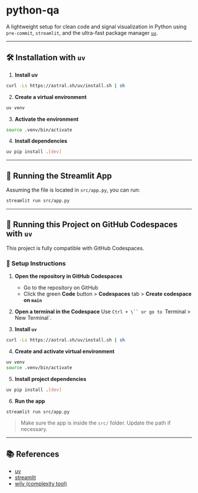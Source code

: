 # python-qa

A lightweight setup for clean code and signal visualization in Python using `pre-commit`, `streamlit`, and the ultra-fast package manager [`uv`](https://github.com/astral-sh/uv).

---

## 🛠️ Installation with `uv`

1. **Install uv**
```bash
curl -Ls https://astral.sh/uv/install.sh | sh
```

2. **Create a virtual environment**
```bash
uv venv
```

3. **Activate the environment**
```bash
source .venv/bin/activate
```

4. **Install dependencies**
```bash
uv pip install .[dev]
```

---

## 🚀 Running the Streamlit App

Assuming the file is located in `src/app.py`, you can run:

```bash
streamlit run src/app.py
```

---

## 🧪 Running this Project on GitHub Codespaces with `uv`

This project is fully compatible with GitHub Codespaces.

### 🔧 Setup Instructions

1. **Open the repository in GitHub Codespaces**  
   - Go to the repository on GitHub  
   - Click the green **Code** button > **Codespaces** tab > **Create codespace on `main`**

2. **Open a terminal in the Codespace**
   Use `Ctrl + \`` or go to `Terminal > New Terminal`.

3. **Install `uv`**
```bash
curl -Ls https://astral.sh/uv/install.sh | sh
```

4. **Create and activate virtual environment**
```bash
uv venv
source .venv/bin/activate
```

5. **Install project dependencies**
```bash
uv pip install .[dev]
```

6. **Run the app**
```bash
streamlit run src/app.py
```

> Make sure the app is inside the `src/` folder. Update the path if necessary.

---

## 📚 References

- [uv](https://github.com/astral-sh/uv)
- [streamlit](https://streamlit.io/)
- [wily (complexity tool)](https://towardsdatascience.com/simplify-your-python-code-automating-code-complexity-analysis-with-wily-5c1e90c9a485/)
